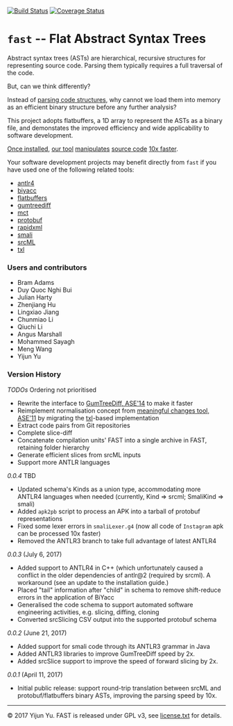 [![Build Status](https://travis-ci.org/yijunyu/fast.svg?branch=master)](https://travis-ci.org/yijunyu/fast)
[![Coverage Status](https://coveralls.io/repos/github/yijunyu/fast/badge.svg?branch=master)](https://coveralls.io/github/yijunyu/fast?branch=master)

# `fast` -- Flat Abstract Syntax Trees

Abstract syntax trees (ASTs) are hierarchical, recursive structures for
representing source code.  Parsing them typically requires a full traversal of
the code.  

But, can we think differently?

Instead of [parsing code structures](doc/architecture.md), why cannot we load
them into memory as an efficient binary structure before any further analysis? 

This project adopts flatbuffers, a 1D array to represent the ASTs
as a binary file, and demonstates the improved efficiency and wide
applicability to software development.

[Once installed](doc/installation.md), [our tool](doc/options.md)
[manipulates](doc/usage.md) [source code](doc/example.md) [10x
faster](doc/performance.md). 

Your software development projects may benefit directly from `fast` if you have
used one of the following related tools:

* [antlr4](https://github.com/antlr/antlr4)
* [biyacc](http://biyacc.yozora.moe)
* [flatbuffers](https://github.com/google/flatbuffers)
* [gumtreediff](https://github.com/GumTreeDiff/gumtree)
* [mct](https://github.com/yijunyu/meaningful-changes)
* [protobuf](https://github.com/google/protobuf)
* [rapidxml](https://github.com/dwd/rapidxml)
* [smali](https://github.com/JesusFreke/smali)
* [srcML](http://www.srcml.org/)
* [txl](http://txl.ca)

### Users and contributors
* Bram Adams
* Duy Quoc Nghi Bui
* Julian Harty
* Zhenjiang Hu
* Lingxiao Jiang
* Chunmiao Li
* Qiuchi Li
* Angus Marshall
* Mohammed Sayagh
* Meng Wang
* Yijun Yu

### Version History

*TODOs* Ordering not prioritised 

* Rewrite the interface to [GumTreeDiff, ASE'14](https://github.com/GumTreeDiff/gumtree) to make it faster
* Reimplement normalisation concept from [meaningful changes tool, ASE'11](https://github.com/yijunyu/meaningful-changes)
  by migrating the [txl](http://txl.ca)-based implementation
* Extract code pairs from Git repositories
* Complete slice-diff
* Concatenate compilation units' FAST into a single archive in FAST, retaining folder hierarchy
* Generate efficient slices from srcML inputs
* Support more ANTLR languages

*0.0.4* TBD

* Updated schema's Kinds as a union type, accommodating more ANTLR4 languages when needed
  (currently, Kind => srcml; SmaliKind => smali)
* Added `apk2pb` script to process an APK into a tarball of protobuf representations 
* Fixed some lexer errors in `smaliLexer.g4` (now all code of `Instagram` apk can be processed 10x faster)
* Removed the ANTLR3 branch to take full advantage of latest ANTLR4 

*0.0.3* (July 6, 2017)

* Added support to ANTLR4 in C++ (which unfortunately caused a conflict in the older dependencies of antlr@2 (required by srcml).
  A workaround (see an update to the installation guide.)
* Placed "tail" information after "child" in schema to remove shift-reduce errors in the application of BiYacc
* Generalised the code schema to support automated software engineering activities, e.g. slicing, diffing, cloning
* Converted srcSlicing CSV output into the supported protobuf schema

*0.0.2* (June 21, 2017)

* Added support for smali code through its ANTLR3 grammar in Java
* Added ANTLR3 libraries to improve GumTreeDiff speed by 2x. 
* Added srcSlice support to improve the speed of forward slicing by 2x.

*0.0.1* (April 11, 2017)

* Initial public release: support round-trip translation between srcML and protobuf/flatbuffers binary ASTs, improving the parsing speed by 10x.
---
© 2017 Yijun Yu. FAST is released under GPL v3, see [license.txt](license.txt) for details.
